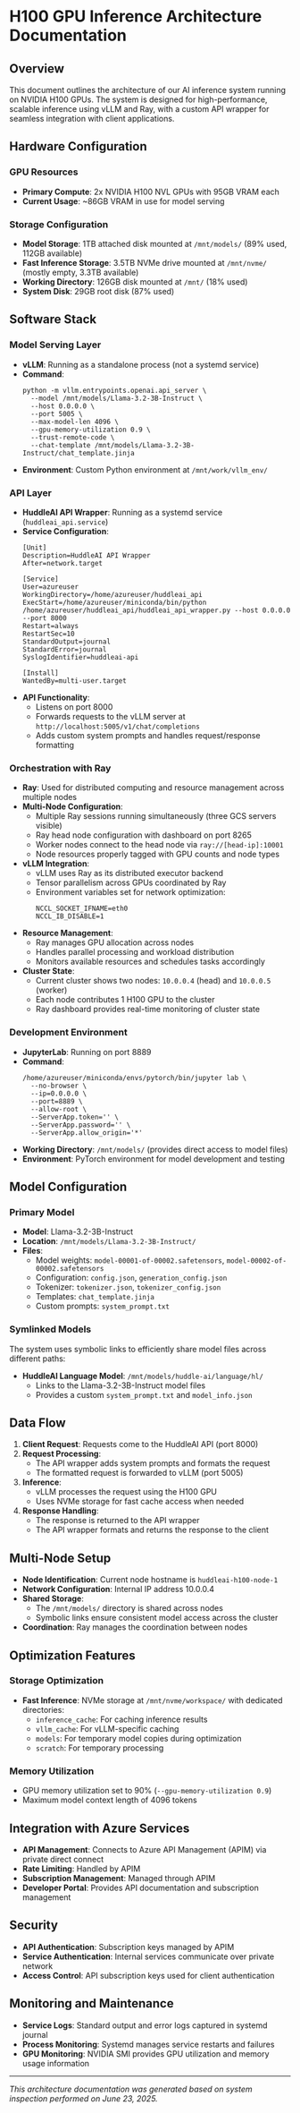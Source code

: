 # H100 GPU Inference Architecture Documentation

## Overview
This document outlines the architecture of our AI inference system running on NVIDIA H100 GPUs. The system is designed for high-performance, scalable inference using vLLM and Ray, with a custom API wrapper for seamless integration with client applications.

## Hardware Configuration

### GPU Resources
- **Primary Compute**: 2x NVIDIA H100 NVL GPUs with 95GB VRAM each
- **Current Usage**: ~86GB VRAM in use for model serving

### Storage Configuration
- **Model Storage**: 1TB attached disk mounted at `/mnt/models/` (89% used, 112GB available)
- **Fast Inference Storage**: 3.5TB NVMe drive mounted at `/mnt/nvme/` (mostly empty, 3.3TB available)
- **Working Directory**: 126GB disk mounted at `/mnt/` (18% used)
- **System Disk**: 29GB root disk (87% used)

## Software Stack

### Model Serving Layer
- **vLLM**: Running as a standalone process (not a systemd service)
- **Command**: 
  ```
  python -m vllm.entrypoints.openai.api_server \
    --model /mnt/models/Llama-3.2-3B-Instruct \
    --host 0.0.0.0 \
    --port 5005 \
    --max-model-len 4096 \
    --gpu-memory-utilization 0.9 \
    --trust-remote-code \
    --chat-template /mnt/models/Llama-3.2-3B-Instruct/chat_template.jinja
  ```
- **Environment**: Custom Python environment at `/mnt/work/vllm_env/`

### API Layer
- **HuddleAI API Wrapper**: Running as a systemd service (`huddleai_api.service`)
- **Service Configuration**:
  ```
  [Unit]
  Description=HuddleAI API Wrapper
  After=network.target

  [Service]
  User=azureuser
  WorkingDirectory=/home/azureuser/huddleai_api
  ExecStart=/home/azureuser/miniconda/bin/python /home/azureuser/huddleai_api/huddleai_api_wrapper.py --host 0.0.0.0 --port 8000
  Restart=always
  RestartSec=10
  StandardOutput=journal
  StandardError=journal
  SyslogIdentifier=huddleai-api

  [Install]
  WantedBy=multi-user.target
  ```
- **API Functionality**:
  - Listens on port 8000
  - Forwards requests to the vLLM server at `http://localhost:5005/v1/chat/completions`
  - Adds custom system prompts and handles request/response formatting

### Orchestration with Ray
- **Ray**: Used for distributed computing and resource management across multiple nodes
- **Multi-Node Configuration**:
  - Multiple Ray sessions running simultaneously (three GCS servers visible)
  - Ray head node configuration with dashboard on port 8265
  - Worker nodes connect to the head node via `ray://[head-ip]:10001`
  - Node resources properly tagged with GPU counts and node types
- **vLLM Integration**:
  - vLLM uses Ray as its distributed executor backend
  - Tensor parallelism across GPUs coordinated by Ray
  - Environment variables set for network optimization:
    ```
    NCCL_SOCKET_IFNAME=eth0
    NCCL_IB_DISABLE=1
    ```
- **Resource Management**:
  - Ray manages GPU allocation across nodes
  - Handles parallel processing and workload distribution
  - Monitors available resources and schedules tasks accordingly
- **Cluster State**:
  - Current cluster shows two nodes: `10.0.0.4` (head) and `10.0.0.5` (worker)
  - Each node contributes 1 H100 GPU to the cluster
  - Ray dashboard provides real-time monitoring of cluster state

### Development Environment
- **JupyterLab**: Running on port 8889
- **Command**:
  ```
  /home/azureuser/miniconda/envs/pytorch/bin/jupyter lab \
    --no-browser \
    --ip=0.0.0.0 \
    --port=8889 \
    --allow-root \
    --ServerApp.token='' \
    --ServerApp.password='' \
    --ServerApp.allow_origin='*'
  ```
- **Working Directory**: `/mnt/models/` (provides direct access to model files)
- **Environment**: PyTorch environment for model development and testing

## Model Configuration

### Primary Model
- **Model**: Llama-3.2-3B-Instruct
- **Location**: `/mnt/models/Llama-3.2-3B-Instruct/`
- **Files**:
  - Model weights: `model-00001-of-00002.safetensors`, `model-00002-of-00002.safetensors`
  - Configuration: `config.json`, `generation_config.json`
  - Tokenizer: `tokenizer.json`, `tokenizer_config.json`
  - Templates: `chat_template.jinja`
  - Custom prompts: `system_prompt.txt`

### Symlinked Models
The system uses symbolic links to efficiently share model files across different paths:
- **HuddleAI Language Model**: `/mnt/models/huddle-ai/language/hl/`
  - Links to the Llama-3.2-3B-Instruct model files
  - Provides a custom `system_prompt.txt` and `model_info.json`

## Data Flow

1. **Client Request**: Requests come to the HuddleAI API (port 8000)
2. **Request Processing**:
   - The API wrapper adds system prompts and formats the request
   - The formatted request is forwarded to vLLM (port 5005)
3. **Inference**:
   - vLLM processes the request using the H100 GPU
   - Uses NVMe storage for fast cache access when needed
4. **Response Handling**:
   - The response is returned to the API wrapper
   - The API wrapper formats and returns the response to the client

## Multi-Node Setup

- **Node Identification**: Current node hostname is `huddleai-h100-node-1`
- **Network Configuration**: Internal IP address 10.0.0.4
- **Shared Storage**:
  - The `/mnt/models/` directory is shared across nodes
  - Symbolic links ensure consistent model access across the cluster
- **Coordination**: Ray manages the coordination between nodes

## Optimization Features

### Storage Optimization
- **Fast Inference**: NVMe storage at `/mnt/nvme/workspace/` with dedicated directories:
  - `inference_cache`: For caching inference results
  - `vllm_cache`: For vLLM-specific caching
  - `models`: For temporary model copies during optimization
  - `scratch`: For temporary processing

### Memory Utilization
- GPU memory utilization set to 90% (`--gpu-memory-utilization 0.9`)
- Maximum model context length of 4096 tokens

## Integration with Azure Services

- **API Management**: Connects to Azure API Management (APIM) via private direct connect
- **Rate Limiting**: Handled by APIM
- **Subscription Management**: Managed through APIM
- **Developer Portal**: Provides API documentation and subscription management

## Security

- **API Authentication**: Subscription keys managed by APIM
- **Service Authentication**: Internal services communicate over private network
- **Access Control**: API subscription keys used for client authentication

## Monitoring and Maintenance

- **Service Logs**: Standard output and error logs captured in systemd journal
- **Process Monitoring**: Systemd manages service restarts and failures
- **GPU Monitoring**: NVIDIA SMI provides GPU utilization and memory usage information

---

*This architecture documentation was generated based on system inspection performed on June 23, 2025.* 